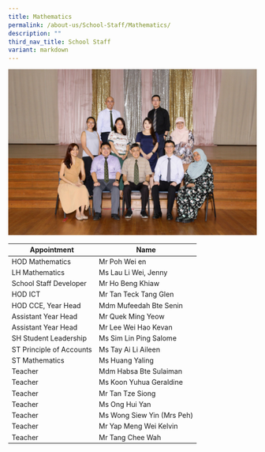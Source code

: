 ```yaml
---
title: Mathematics
permalink: /about-us/School-Staff/Mathematics/
description: ""
third_nav_title: School Staff
variant: markdown
---
```

![](/images/Dept%20Photo/MATHS_DEPARTMENT_2812_FORMAL.jpg)

| Appointment | Name | 
| -------- | -------- | 
| HOD Mathematics | Mr Poh Wei en   | 
| LH Mathematics     | Ms Lau Li Wei, Jenny    |
| School Staff Developer    | Mr Ho Beng Khiaw   | 
| HOD ICT     | Mr Tan Teck Tang Glen    | 
| HOD CCE, Year Head     | Mdm Mufeedah Bte Senin     | 
| Assistant Year Head     | Mr Quek Ming Yeow     |
| Assistant Year Head     | Mr Lee Wei Hao Kevan     |
| SH Student Leadership    | Ms Sim Lin Ping Salome    |
| ST Principle of Accounts     | Ms Tay Ai Li Aileen    |
| ST Mathematics     | Ms Huang Yaling     | 
| Teacher     | Mdm Habsa Bte Sulaiman    | 
| Teacher     | Ms Koon Yuhua Geraldine    | 
| Teacher     | Mr Tan Tze Siong    |
| Teacher     | Ms Ong Hui Yan    |
| Teacher     | Ms Wong Siew Yin (Mrs Peh)    |
| Teacher     | Mr Yap Meng Wei Kelvin   |
| Teacher     | Mr Tang Chee Wah   |